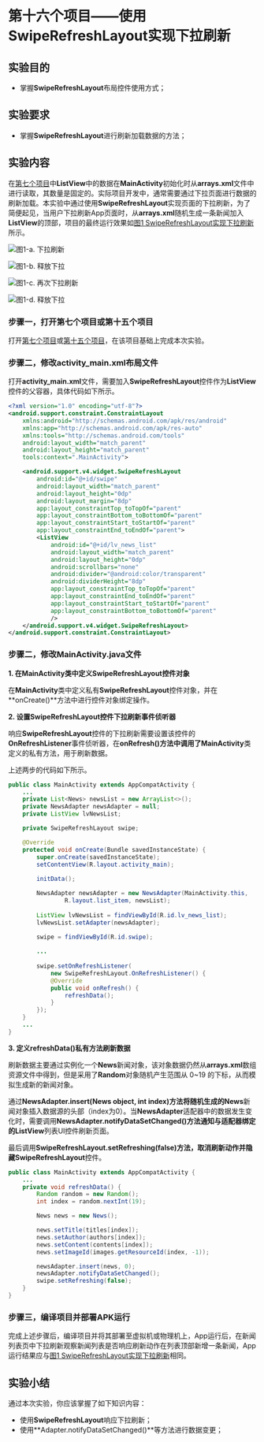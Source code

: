 
# 第十六个项目——使用SwipeRefreshLayout实现下拉刷新

## 实验目的
*  掌握**SwipeRefreshLayout**布局控件使用方式；
  
## 实验要求
*  掌握**SwipeRefreshLayout**进行刷新加载数据的方法；
   
## 实验内容
在[第七个项目](https://xxgqin.gitbook.io/android/ch02/ch02-4)中**ListView**中的数据在**MainActivity**初始化时从**arrays.xml**文件中进行读取，其数量是固定的。实际项目开发中，通常需要通过下拉页面进行数据的刷新加载。本实验中通过使用**SwipeRefreshLayout**实现页面的下拉刷新，为了简便起见，当用户下拉刷新App页面时，从**arrays.xml**随机生成一条新闻加入**ListView**的顶部，项目的最终运行效果如[图1 SwipeRefreshLayout实现下拉刷新](#slf_running_screenshot)所示。

![图1-a. 下拉刷新](http://www.funnycode.net/guet/img/app01/sfl_running_screenshot1.jpg)

![图1-b. 释放下拉](http://www.funnycode.net/guet/img/app01/sfl_running_screenshot2.jpg)

![图1-c. 再次下拉刷新](http://www.funnycode.net/guet/img/app01/sfl_running_screenshot3.jpg)

![图1-d. 释放下拉](http://www.funnycode.net/guet/img/app01/sfl_running_screenshot4.jpg)
<span id="slf_running_screenshot"></span>

### 步骤一，打开第七个项目或第十五个项目

打开[第七个项目](https://xxgqin.gitbook.io/android/ch02/ch02-4)或[第十五个项目](https://xxgqin.gitbook.io/android/appendix/app01-1)，在该项目基础上完成本次实验。

### 步骤二，修改activity_main.xml布局文件

打开**activity_main.xml**文件，需要加入**SwipeRefreshLayout**控件作为**ListView**控件的父容器，具体代码如下所示。

```xml
<?xml version="1.0" encoding="utf-8"?>
<android.support.constraint.ConstraintLayout
    xmlns:android="http://schemas.android.com/apk/res/android"
    xmlns:app="http://schemas.android.com/apk/res-auto"
    xmlns:tools="http://schemas.android.com/tools"
    android:layout_width="match_parent"
    android:layout_height="match_parent"
    tools:context=".MainActivity">

    <android.support.v4.widget.SwipeRefreshLayout
        android:id="@+id/swipe"
        android:layout_width="match_parent"
        android:layout_height="0dp"
        android:layout_margin="8dp"
        app:layout_constraintTop_toTopOf="parent"
        app:layout_constraintBottom_toBottomOf="parent"
        app:layout_constraintStart_toStartOf="parent"
        app:layout_constraintEnd_toEndOf="parent">
        <ListView
            android:id="@+id/lv_news_list"
            android:layout_width="match_parent"
            android:layout_height="0dp"
            android:scrollbars="none"
            android:divider="@android:color/transparent"
            android:dividerHeight="8dp"
            app:layout_constraintTop_toTopOf="parent"
            app:layout_constraintEnd_toEndOf="parent"
            app:layout_constraintStart_toStartOf="parent"
            app:layout_constraintBottom_toBottomOf="parent"
            />
    </android.support.v4.widget.SwipeRefreshLayout>
</android.support.constraint.ConstraintLayout>
```

### 步骤二，修改MainActivity.java文件

**1. 在MainActivity类中定义SwipeRefreshLayout控件对象**

在**MainActivity**类中定义私有**SwipeRefreshLayout**控件对象，并在**onCreate()**方法中进行控件对象绑定操作。

**2. 设置SwipeRefreshLayout控件下拉刷新事件侦听器**

响应**SwipeRefreshLayout**控件的下拉刷新需要设置该控件的**OnRefreshListener**事件侦听器，在**onRefresh()**方法中调用了**MainActivity**类定义的私有方法，用于刷新数据。

上述两步的代码如下所示。

```Java
public class MainActivity extends AppCompatActivity {
    ...
    private List<News> newsList = new ArrayList<>();
    private NewsAdapter newsAdapter = null;
    private ListView lvNewsList;

    private SwipeRefreshLayout swipe;

    @Override
    protected void onCreate(Bundle savedInstanceState) {
        super.onCreate(savedInstanceState);
        setContentView(R.layout.activity_main);
        
        initData();

        NewsAdapter newsAdapter = new NewsAdapter(MainActivity.this,
                R.layout.list_item, newsList);
                
        ListView lvNewsList = findViewById(R.id.lv_news_list);
        lvNewsList.setAdapter(newsAdapter);

        swipe = findViewById(R.id.swipe);  
        
        ...
        
        swipe.setOnRefreshListener(
            new SwipeRefreshLayout.OnRefreshListener() {
            @Override
            public void onRefresh() {
                refreshData();
            }
        });
    }
    ...
}
```

**3. 定义refreshData()私有方法刷新数据**

刷新数据主要通过实例化一个**News**新闻对象，该对象数据仍然从**arrays.xml**数组资源文件中得到，但是采用了**Random**对象随机产生范围从 0~19 的下标，从而模拟生成新的新闻对象。

通过**NewsAdapter.insert(News object, int index)**方法将随机生成的**News**新闻对象插入数据源的头部（index为0）。当**NewsAdapter**适配器中的数据发生变化时，需要调用**NewsAdapter.notifyDataSetChanged()**方法通知与适配器绑定的**ListView**列表UI控件刷新页面。

最后调用**SwipeRefreshLayout.setRefreshing(false)**方法，取消刷新动作并隐藏**SwipeRefreshLayout**控件。

```Java
public class MainActivity extends AppCompatActivity {
    ...
    private void refreshData() {
        Random random = new Random();
        int index = random.nextInt(19);

        News news = new News();

        news.setTitle(titles[index]);
        news.setAuthor(authors[index]);
        news.setContent(contents[index]);
        news.setImageId(images.getResourceId(index, -1));

        newsAdapter.insert(news, 0);
        newsAdapter.notifyDataSetChanged();
        swipe.setRefreshing(false);
    }
}
```

### 步骤三，编译项目并部署APK运行

完成上述步骤后，编译项目并将其部署至虚拟机或物理机上，App运行后，在新闻列表页中下拉刷新观察新闻列表是否响应刷新动作在列表顶部新增一条新闻，App运行结果应与[图1 SwipeRefreshLayout实现下拉刷新](#slf_running_screenshot)相同。

## 实验小结
通过本次实验，你应该掌握了如下知识内容：
*  使用**SwipeRefreshLayout**响应下拉刷新；
*  使用**Adapter.notifyDataSetChanged()**等方法进行数据变更；
